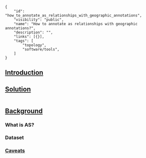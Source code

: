 ~~~
{
    "id": "how_to_annotate_as_relationships_with_geographic_annotations",
    "visibility": "public",
    "name": "How to annotate as relationships with geographic annotations?",
    "description": "",
    "links": [{}],
    "tags": [
        "topology",
        "software/tools",
    ]
}
~~~
## **<ins> Introduction </ins>**

## **<ins> Solution </ins>**

~~~python

~~~


 
##  **<ins> Background </ins>**

### What is AS?



### Dataset ###
    
### <ins> Caveats </ins>
